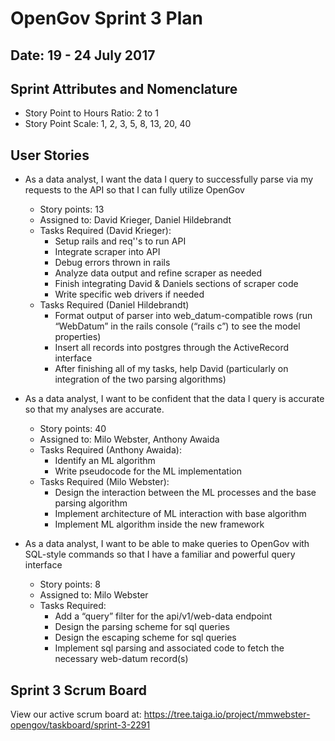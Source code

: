 # OpenGov Sprint 3 Plan

## Date: 19 - 24 July 2017

## Sprint Attributes and Nomenclature

* Story Point to Hours Ratio: 2 to 1
* Story Point Scale: 1, 2, 3, 5, 8, 13, 20, 40

## User Stories
* As a data analyst, I want the data I query to successfully parse via my requests to the API so that I can fully utilize OpenGov
    * Story points: 13
    * Assigned to: David Krieger, Daniel Hildebrandt
    * Tasks Required (David Krieger):
        * Setup rails and req''s to run API
        * Integrate scraper into API
        * Debug errors thrown in rails
        * Analyze data output and refine scraper as needed
        * Finish integrating David & Daniels sections of scraper code
        * Write specific web drivers if needed
    * Tasks Required (Daniel Hildebrandt)
        * Format output of parser into web_datum-compatible rows (run “WebDatum” in the rails console (“rails c”) to see the model properties)
        * Insert all records into postgres through the ActiveRecord interface
        * After finishing all of my tasks, help David (particularly on integration of the two parsing algorithms)

* As a data analyst, I want to be confident that the data I query is accurate so that my analyses are accurate.
    * Story points: 40
    * Assigned to: Milo Webster, Anthony Awaida
    * Tasks Required (Anthony Awaida):
        * Identify an ML algorithm
        * Write pseudocode for the ML implementation
    * Tasks Required (Milo Webster):
        * Design the interaction between the ML processes and the base parsing algorithm
        * Implement architecture of ML interaction with base algorithm
        * Implement ML algorithm inside the new framework

* As a data analyst, I want to be able to make queries to OpenGov with SQL-style commands so that I have a familiar and powerful query interface
    * Story points: 8
    * Assigned to: Milo Webster
    * Tasks Required:
        * Add a “query” filter for the api/v1/web-data endpoint
        * Design the parsing scheme for sql queries
        * Design the escaping scheme for sql queries
        * Implement sql parsing and associated code to fetch the necessary web-datum record(s)

## Sprint 3 Scrum Board
View our active scrum board at: https://tree.taiga.io/project/mmwebster-opengov/taskboard/sprint-3-2291
